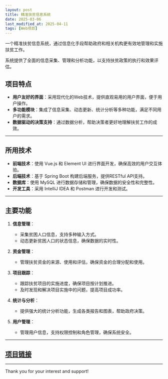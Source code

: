 ```yaml
---
layout: post
title: 精准扶贫信息系统
date: 2025-03-06
last_modified_at: 2025-04-11
tags: [Web项目]
---
```

一个精准扶贫信息系统，通过信息化手段帮助政府和相关机构更有效地管理和实施扶贫工作。

系统提供了全面的信息采集、管理和分析功能，以支持扶贫政策的执行和效果评估。

## 项目特点
- **用户友好的界面**：采用现代化的Web技术，提供直观易用的用户界面，便于用户操作。
- **多功能模块**：集成了信息采集、动态更新、统计分析等多种功能，满足不同用户的需求。
- **数据驱动的决策支持**：通过数据分析，帮助决策者更好地理解扶贫工作的成效。

---
## 所用技术
- **前端技术**：使用 Vue.js 和 Element UI 进行界面开发，确保高效的用户交互体验。
- **后端技术**：基于 Spring Boot 构建后端服务，提供RESTful API支持。
- **数据库**：使用 MySQL 进行数据存储和管理，确保数据的安全性和完整性。
- **开发工具**：采用 IntelliJ IDEA 和 Postman 进行开发和测试。

---
## 主要功能
1. **信息管理**：
   - 采集贫困人口信息，支持多种输入方式。
   - 动态更新贫困人口的状态信息，确保数据的实时性。

2. **资金管理**：
   - 管理扶贫资金的来源、使用和评估，确保资金的合理分配和使用。

3. **项目跟踪**：
   - 跟踪扶贫项目的实施进度，确保项目按计划推进。
   - 及时发现和解决项目实施中的问题，提高项目成功率。

4. **统计与分析**：
   - 提供强大的统计分析功能，生成各类报告和图表，帮助政府决策。

5. **用户管理**：
   - 管理用户信息，支持权限控制和角色管理，确保系统安全。

---
## [项目链接](https://github.com/CristaLeeyt/Targeted-Poverty-Alleviation-Information-System)

---
Thank you for your interest and support!
